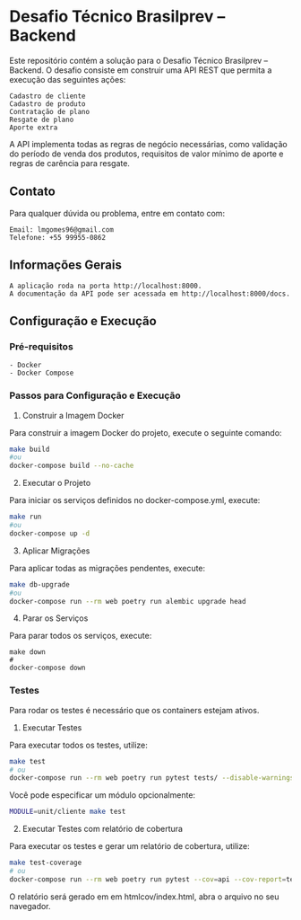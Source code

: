 # Desafio Técnico Brasilprev – Backend

Este repositório contém a solução para o Desafio Técnico Brasilprev – Backend. O desafio consiste em construir uma API REST que permita a execução das seguintes ações:

    Cadastro de cliente
    Cadastro de produto
    Contratação de plano
    Resgate de plano
    Aporte extra

A API implementa todas as regras de negócio necessárias, como validação do período de venda dos produtos, requisitos de valor mínimo de aporte e regras de carência para resgate.

## Contato

Para qualquer dúvida ou problema, entre em contato com:

    Email: lmgomes96@gmail.com
    Telefone: +55 99955-0862

## Informações Gerais

    A aplicação roda na porta http://localhost:8000.
    A documentação da API pode ser acessada em http://localhost:8000/docs.

## Configuração e Execução

### Pré-requisitos

    - Docker
    - Docker Compose

### Passos para Configuração e Execução

1. Construir a Imagem Docker

Para construir a imagem Docker do projeto, execute o seguinte comando:

```bash
make build
#ou
docker-compose build --no-cache
```

2. Executar o Projeto

Para iniciar os serviços definidos no docker-compose.yml, execute:

```bash
make run
#ou
docker-compose up -d
```

3. Aplicar Migrações

Para aplicar todas as migrações pendentes, execute:

```bash
make db-upgrade
#ou
docker-compose run --rm web poetry run alembic upgrade head
```

4. Parar os Serviços

Para parar todos os serviços, execute:

```
make down
#
docker-compose down
```

### Testes

Para rodar os testes é necessário que os containers estejam ativos.

1. Executar Testes

Para executar todos os testes, utilize:

```bash
make test
# ou
docker-compose run --rm web poetry run pytest tests/ --disable-warnings
```

Você pode especificar um módulo opcionalmente:

```bash
MODULE=unit/cliente make test
```

2. Executar Testes com relatório de cobertura

Para executar os testes e gerar um relatório de cobertura, utilize:

```bash
make test-coverage
# ou
docker-compose run --rm web poetry run pytest --cov=api --cov-report=term-missing --cov-report=html
```

O relatório será gerado em em htmlcov/index.html, abra o arquivo no seu navegador.
